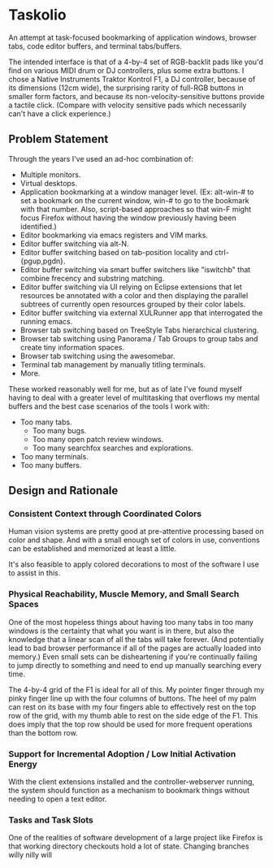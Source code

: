 # Taskolio #

An attempt at task-focused bookmarking of application windows, browser tabs,
code editor buffers, and terminal tabs/buffers.

The intended interface is that of a 4-by-4 set of RGB-backlit pads like you'd
find on various MIDI drum or DJ controllers, plus some extra buttons.  I chose a
Native Instruments Traktor Kontrol F1, a DJ controller, because of its
dimensions (12cm wide), the surprising rarity of full-RGB buttons in smaller
form factors, and because its non-velocity-sensitive buttons provide a tactile
click.  (Compare with velocity sensitive pads which necessarily can't have a
click experience.)

## Problem Statement ##

Through the years I've used an ad-hoc combination of:
- Multiple monitors.
- Virtual desktops.
- Application bookmarking at a window manager level.  (Ex: alt-win-# to set a
  bookmark on the current window, win-# to go to the bookmark with that number.
  Also, script-based approaches so that win-F might focus Firefox without having
  the window previously having been identified.)
- Editor bookmarking via emacs registers and VIM marks.
- Editor buffer switching via alt-N.
- Editor buffer switching based on tab-position locality and ctrl-{pgup,pgdn}.
- Editor buffer switching via smart buffer switchers like "iswitchb" that
  combine frecency and substring matching.
- Editor buffer switching via UI relying on Eclipse extensions that let
  resources be annotated with a color and then displaying the parallel subtrees
  of currently open resources grouped by their color labels.
- Editor buffer switching via external XULRunner app that interrogated the
  running emacs.
- Browser tab switching based on TreeStyle Tabs hierarchical clustering.
- Browser tab switching using Panorama / Tab Groups to group tabs and create
  tiny information spaces.
- Browser tab switching using the awesomebar.
- Terminal tab management by manually titling terminals.
- More.

These worked reasonably well for me, but as of late I've found myself having to
deal with a greater level of multitasking that overflows my mental buffers and
the best case scenarios of the tools I work with:
- Too many tabs.
  - Too many bugs.
  - Too many open patch review windows.
  - Too many searchfox searches and explorations.
- Too many terminals.
- Too many buffers.

## Design and Rationale ##

### Consistent Context through Coordinated Colors ###

Human vision systems are pretty good at pre-attentive processing based on color
and shape.  And with a small enough set of colors in use, conventions can be
established and memorized at least a little.

It's also feasible to apply colored decorations to most of the software I use
to assist in this.

### Physical Reachability, Muscle Memory, and Small Search Spaces ###

One of the most hopeless things about having too many tabs in too many windows
is the certainty that what you want is in there, but also the knowledge that
a linear scan of all the tabs will take forever.  (And potentially lead to bad
browser performance if all of the pages are actually loaded into memory.)  Even
small sets can be disheartening if you're continually failing to jump directly
to something and need to end up manually searching every time.

The 4-by-4 grid of the F1 is ideal for all of this.  My pointer finger through
my pinky finger line up with the four columns of buttons.  The heel of my palm
can rest on its base with my four fingers able to effectively rest on the top
row of the grid, with my thumb able to rest on the side edge of the F1.  This
does imply that the top row should be used for more frequent operations than the
bottom row.

### Support for Incremental Adoption / Low Initial Activation Energy ###

With the client extensions installed and the controller-webserver running, the
system should function as a mechanism to bookmark things without needing to
open a text editor.

### Tasks and Task Slots ###

One of the realities of software development of a large project like Firefox is
that working directory checkouts hold a lot of state.  Changing branches willy
nilly will